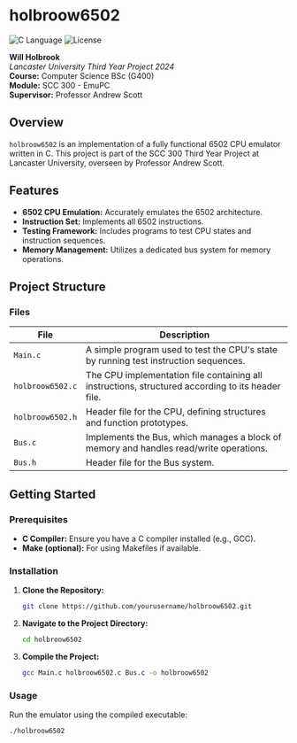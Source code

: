 # holbroow6502

![C Language](https://img.shields.io/badge/language-C-blue.svg)
![License](https://img.shields.io/badge/license-MIT-green.svg)

**Will Holbrook**  
*Lancaster University Third Year Project 2024*  
**Course:** Computer Science BSc (G400)  
**Module:** SCC 300 - EmuPC  
**Supervisor:** Professor Andrew Scott

## Overview

`holbroow6502` is an implementation of a fully functional 6502 CPU emulator written in C. This project is part of the SCC 300 Third Year Project at Lancaster University, overseen by Professor Andrew Scott.

## Features

- **6502 CPU Emulation:** Accurately emulates the 6502 architecture.
- **Instruction Set:** Implements all 6502 instructions.
- **Testing Framework:** Includes programs to test CPU states and instruction sequences.
- **Memory Management:** Utilizes a dedicated bus system for memory operations.

## Project Structure

### Files

| File             | Description                                                                                          |
| ---------------- | ---------------------------------------------------------------------------------------------------- |
| `Main.c`         | A simple program used to test the CPU's state by running test instruction sequences.                 |
| `holbroow6502.c` | The CPU implementation file containing all instructions, structured according to its header file.    |
| `holbroow6502.h` | Header file for the CPU, defining structures and function prototypes.                                |
| `Bus.c`          | Implements the Bus, which manages a block of memory and handles read/write operations.               |
| `Bus.h`          | Header file for the Bus system.                                                                     |

## Getting Started

### Prerequisites

- **C Compiler:** Ensure you have a C compiler installed (e.g., GCC).
- **Make (optional):** For using Makefiles if available.

### Installation

1. **Clone the Repository:**
    ```bash
    git clone https://github.com/yourusername/holbroow6502.git
    ```
2. **Navigate to the Project Directory:**
    ```bash
    cd holbroow6502
    ```
3. **Compile the Project:**
    ```bash
    gcc Main.c holbroow6502.c Bus.c -o holbroow6502
    ```

### Usage

Run the emulator using the compiled executable:
```bash
./holbroow6502
